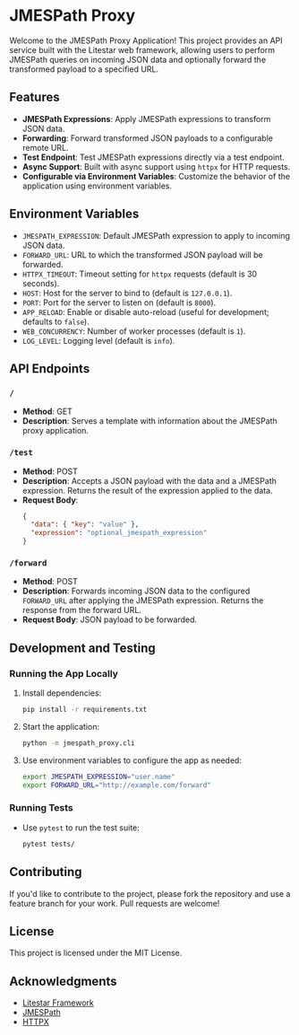 # JMESPath Proxy

Welcome to the JMESPath Proxy Application! This project provides an API service built with the Litestar web framework, allowing users to perform JMESPath queries on incoming JSON data and optionally forward the transformed payload to a specified URL.

## Features

- **JMESPath Expressions**: Apply JMESPath expressions to transform JSON data.
- **Forwarding**: Forward transformed JSON payloads to a configurable remote URL.
- **Test Endpoint**: Test JMESPath expressions directly via a test endpoint.
- **Async Support**: Built with async support using `httpx` for HTTP requests.
- **Configurable via Environment Variables**: Customize the behavior of the application using environment variables.

## Environment Variables

- `JMESPATH_EXPRESSION`: Default JMESPath expression to apply to incoming JSON data.
- `FORWARD_URL`: URL to which the transformed JSON payload will be forwarded.
- `HTTPX_TIMEOUT`: Timeout setting for `httpx` requests (default is 30 seconds).
- `HOST`: Host for the server to bind to (default is `127.0.0.1`).
- `PORT`: Port for the server to listen on (default is `8000`).
- `APP_RELOAD`: Enable or disable auto-reload (useful for development; defaults to `false`).
- `WEB_CONCURRENCY`: Number of worker processes (default is `1`).
- `LOG_LEVEL`: Logging level (default is `info`).

## API Endpoints

### `/`

- **Method**: GET
- **Description**: Serves a template with information about the JMESPath proxy application.

### `/test`

- **Method**: POST
- **Description**: Accepts a JSON payload with the data and a JMESPath expression. Returns the result of the expression applied to the data.
- **Request Body**:
  ```json
  {
    "data": { "key": "value" },
    "expression": "optional_jmespath_expression"
  }
  ```

### `/forward`

- **Method**: POST
- **Description**: Forwards incoming JSON data to the configured `FORWARD_URL` after applying the JMESPath expression. Returns the response from the forward URL.
- **Request Body**: JSON payload to be forwarded.

## Development and Testing

### Running the App Locally

1. Install dependencies:
   ```bash
   pip install -r requirements.txt
   ```

2. Start the application:
   ```bash
   python -m jmespath_proxy.cli
   ```

3. Use environment variables to configure the app as needed:
   ```bash
   export JMESPATH_EXPRESSION="user.name"
   export FORWARD_URL="http://example.com/forward"
   ```

### Running Tests

- Use `pytest` to run the test suite:
  ```bash
  pytest tests/
  ```

## Contributing

If you'd like to contribute to the project, please fork the repository and use a feature branch for your work. Pull requests are welcome!

## License

This project is licensed under the MIT License.

## Acknowledgments

- [Litestar Framework](https://litestar.dev)
- [JMESPath](https://jmespath.org/)
- [HTTPX](https://www.python-httpx.org/)

